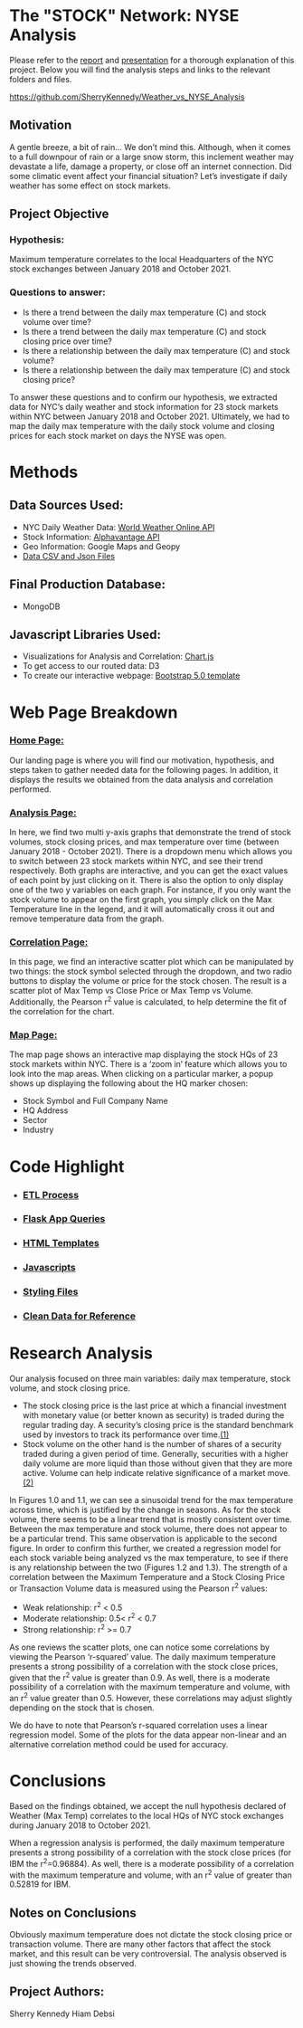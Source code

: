 # The "STOCK" Network: NYSE Analysis
Please refer to the [report](https://github.com/SherryKennedy/Weather_vs_NYSE_Analysis/blob/master/Project%203%20-%20Report.pdf) and [presentation](https://github.com/SherryKennedy/Weather_vs_NYSE_Analysis/blob/master/Project%203%20-%20Presentation.pdf) for a thorough explanation of this project. Below you will find the analysis steps and links to the relevant folders and files.

https://github.com/SherryKennedy/Weather_vs_NYSE_Analysis

## Motivation
A gentle breeze, a bit of rain… We don’t mind this. Although, when it comes to a full downpour of rain or a large snow storm, this inclement weather may devastate a life, damage a property, or close off an internet connection. Did some climatic event affect your financial situation? Let’s investigate if daily weather has some effect on stock markets.

## Project Objective
### Hypothesis:
Maximum temperature correlates to the local Headquarters of the NYC stock exchanges between January 2018 and October 2021.

### Questions to answer:
* Is there a trend between the daily max temperature (C) and stock volume over time?
* Is there a trend between the daily max temperature (C) and stock closing price over time?
* Is there a relationship between the daily max temperature (C) and stock volume?
* Is there a relationship between the daily max temperature (C) and stock closing price?


To answer these questions and to confirm our hypothesis, we extracted data for NYC’s daily weather and stock information for 23 stock markets within NYC between January 2018 and October 2021. Ultimately, we had to map the daily max temperature with the daily stock volume and closing prices for each stock market on days the NYSE was open.

# Methods
## Data Sources Used:
  * NYC Daily Weather Data: [World Weather Online API](https://www.worldweatheronline.com/developer/api/docs/historical-weather-api.aspx)
  * Stock Information: [Alphavantage API](https://www.alphavantage.co/documentation/#avc-price)
  * Geo Information: Google Maps and Geopy
  * [Data CSV and Json Files](https://github.com/hiamdebsi/Project_3-Visualize_Me_Captain/tree/main/StockMarketWeather/app/data)

## Final Production Database: 
 * MongoDB

## Javascript Libraries Used: 
  * Visualizations for Analysis and Correlation: [Chart.js](https://www.chartjs.org/)
  * To get access to our routed data: D3
  * To create our interactive webpage: [Bootstrap 5.0 template](https://startbootstrap.com/previews/agency)


# Web Page Breakdown
### [Home Page:](https://github.com/SherryKennedy/Weather_vs_NYSE_Analysis/blob/master/StockMarketWeather/app/templates/index.html)
Our landing page is where you will find our motivation, hypothesis, and steps taken to gather needed data for the following pages. In addition, it displays the results we obtained from the data analysis and correlation performed.
### [Analysis Page:](https://github.com/SherryKennedy/Weather_vs_NYSE_Analysis/blob/master/StockMarketWeather/app/templates/stockweather.html)
In here, we find two multi y-axis graphs that demonstrate the trend of stock volumes, stock closing prices, and max temperature over time (between January 2018 - October 2021).
There is a dropdown menu which allows you to switch between 23 stock markets within NYC, and see their trend respectively.
Both graphs are interactive, and you can get the exact values of each point by just clicking on it.
There is also the option to only display one of the two y variables on each graph. For instance, if you only want the stock volume to appear on the first graph, you simply click on the Max Temperature line in the legend, and it will automatically cross it out and remove temperature data from the graph.
### [Correlation Page:](https://github.com/hiamdebsi/Project_3-Visualize_Me_Captain/blob/main/StockMarketWeather/app/templates/stats.html)
In this page, we find an interactive scatter plot which can be manipulated by two things: the stock symbol selected through the dropdown, and two radio buttons to display the volume or price for the stock chosen. The result is a scatter plot of Max Temp vs Close Price or Max Temp vs Volume. Additionally, the Pearson r<sup>2</sup> value is calculated, to help determine the fit of the correlation for the chart.

### [Map Page:](https://github.com/hiamdebsi/Project_3-Visualize_Me_Captain/blob/main/StockMarketWeather/app/templates/map.html)
The map page shows an interactive map displaying the stock HQs of 23 stock markets within NYC. There is a ‘zoom in’ feature which allows you to look into the map areas. When clicking on a particular marker, a popup shows up displaying the following about the HQ marker chosen:

* Stock Symbol and Full Company Name
* HQ Address
* Sector
* Industry

# Code Highlight
* ### [ETL Process](https://github.com/SherryKennedy/Weather_vs_NYSE_Analysis/blob/master/Project%203%20-%20Report.pdf)
* ### [Flask App Queries](https://github.com/SherryKennedy/Weather_vs_NYSE_Analysis/blob/master/StockMarketWeather/app/app.py)
* ### [HTML Templates](https://github.com/SherryKennedy/Weather_vs_NYSE_Analysis/tree/master/StockMarketWeather/app/templates)
* ### [Javascripts](https://github.com/SherryKennedy/Weather_vs_NYSE_Analysis/tree/master/StockMarketWeather/app/static/js)
* ### [Styling Files](https://github.com/SherryKennedy/Weather_vs_NYSE_Analysis/tree/master/StockMarketWeather/app/static/css)
* ### [Clean Data for Reference](https://github.com/SherryKennedy/Weather_vs_NYSE_Analysis/tree/master/StockMarketWeather/app/data)

# Research Analysis
Our analysis focused on three main variables: daily max temperature, stock volume, and stock closing price. 
* The stock closing price is the last price at which a financial investment with monetary value (or better known as security) is traded during the regular trading day. A security’s closing price is the standard benchmark used by investors to track its performance over time.[(1)](https://www.investopedia.com/terms/c/closingprice.asp)
* Stock volume on the other hand is the number of shares of a security traded during a given period of time. Generally, securities with a higher daily volume are more liquid than those without given that they are more active. Volume can help indicate relative significance of a market move.[(2)](https://www.investopedia.com/terms/v/volume.asp)

In Figures 1.0 and 1.1, we can see a sinusoidal trend for the max temperature across time, which is justified by the change in seasons. As for the stock volume, there seems to be a linear trend that is mostly consistent over time. Between the max temperature and stock volume, there does not appear to be a particular trend. This same observation is applicable to the second figure. 
In order to confirm this further, we created a regression model for each stock variable being analyzed vs the max temperature, to see if there is any relationship between the two (Figures 1.2 and 1.3).
The strength of a correlation between the Maximum Temperature and a Stock Closing Price or Transaction Volume data is measured using the Pearson r<sup>2</sup> values: 
  * Weak relationship: r<sup>2</sup> < 0.5
  * Moderate relationship: 0.5<  r<sup>2</sup> < 0.7
  * Strong relationship:  r<sup>2</sup> >= 0.7

As one reviews the scatter plots, one can notice some correlations by viewing the Pearson ‘r-squared’ value. The daily maximum temperature presents a strong possibility of a correlation with the stock close prices, given that the r<sup>2</sup> value is greater than 0.9. As well, there is a moderate possibility of a correlation with the maximum temperature and volume, with an r<sup>2</sup> value greater than 0.5. However, these correlations may adjust slightly depending on the stock that is chosen.

We do have to note that Pearson’s r-squared correlation uses a linear regression model. Some of the plots for the data appear non-linear and an alternative correlation method could be used for accuracy.

# Conclusions
Based on the findings obtained, we accept the null hypothesis declared of Weather (Max Temp) correlates to the local HQs of NYC stock exchanges during January 2018 to October 2021. 

When a regression analysis is performed, the daily maximum temperature presents a strong possibility of a correlation with the stock close prices (for IBM the r<sup>2</sup>=0.96884). As well, there is a moderate possibility of a correlation with the maximum temperature and volume, with an r<sup>2</sup> value of greater than 0.52819 for IBM. 

## Notes on Conclusions

Obviously maximum temperature does not dictate the stock closing price or transaction volume. There are many other factors that affect the stock market, and this result can be very controversial. The analysis observed is just showing the trends observed. 

## Project Authors:
Sherry Kennedy
Hiam Debsi


